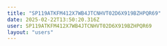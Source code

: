 ```yaml
---
title: "SP119ATKFM412X7WB4JTCNHVT02D6X919BZHPQR69"
date: 2025-02-22T13:50:20.316Z
user: SP119ATKFM412X7WB4JTCNHVT02D6X919BZHPQR69
layout: "users"
---
```

    